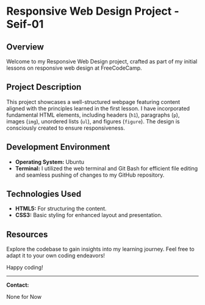 # Responsive Web Design Project - Seif-01

## Overview

Welcome to my Responsive Web Design project, crafted as part of my initial lessons on responsive web design at FreeCodeCamp.

## Project Description

This project showcases a well-structured webpage featuring content aligned with the principles learned in the first lesson. I have incorporated fundamental HTML elements, including headers (`h1`), paragraphs (`p`), images (`img`), unordered lists (`ul`), and figures (`figure`). The design is consciously created to ensure responsiveness.

## Development Environment

- **Operating System:** Ubuntu
- **Terminal:** I utilized the web terminal and Git Bash for efficient file editing and seamless pushing of changes to my GitHub repository.

## Technologies Used

- **HTML5:** For structuring the content.
- **CSS3:** Basic styling for enhanced layout and presentation.

## Resources

Explore the codebase to gain insights into my learning journey. Feel free to adapt it to your own coding endeavors!

Happy coding!

---

**Contact:**

None for Now

